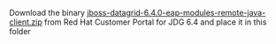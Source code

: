 Download the binary [jboss-datagrid-6.4.0-eap-modules-remote-java-client.zip](https://access.redhat.com/jbossnetwork/restricted/softwareDownload.html?softwareId=35303) from Red Hat Customer Portal for JDG 6.4 and place it in this folder
